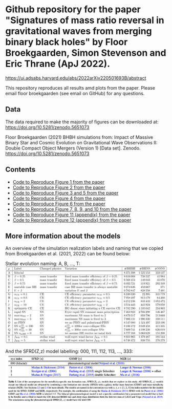 # Github repository for the paper "Signatures of mass ratio reversal in gravitational waves from merging binary black holes" by Floor Broekgaarden, Simon Stevenson and Eric Thrane (ApJ 2022). 

https://ui.adsabs.harvard.edu/abs/2022arXiv220501693B/abstract



This repository reproduces all results amd plots from the paper. Please email floor broekgaarden (see email on GitHub) for any questions. 

## Data 
The data required to make the majority of figures can be downloaded at:  https://doi.org/10.5281/zenodo.5651073

Floor Broekgaarden (2021) BHBH simulations from: Impact of Massive Binary Star and Cosmic Evolution on Gravitational Wave Observations II: Double Compact Object Mergers (Version 1) [Data set]. Zenodo. https://doi.org/10.5281/zenodo.5651073


## Contents 

 - [Code to Reproduce Figure 1 from the paper](Figure1_individual_MRR_systems_detailed_evolution/Individual_System_Evolution_and_MRR_Statistics.ipynb)
 - [Code to Reproduce Figure 2 from the paper](Figure2_MRR_Rates_For_All_Models/MRR_Rates_Intrinsic_and_Detectable_summary.ipynb)
 - [Code to Reproduce Figure 3 and 5 from the paper](Figure3_and_Figure5_BBH_properties_MRR_and_nonMRR_Distribution_plots/Make_Figure_3_and_5_Distribution_Plots.ipynb)
 - [Code to Reproduce Figure 4 from the paper](Figure4_spinning_BBH_Rates/Plot_fraction_spinning_BBHs.ipynb)
 - [Code to Reproduce Figure 6 from the paper](Figure6_GW_Ratio_MRR_vs_non_MRR/fraction_MRR_for_GW_CI.ipynb)
 - [Code to Reproduce Figure 7, 8, 9, and 10 from the paper](Figure_7_and_8_and_9_and_10_Discussion_2D_slices/Make_2D_scatter_Distributions.ipynb)
 - [Code to Reproduce Figure 11 (appendix) from the paper](Figure_Appendix_MRR_Properties_vs_nonMRR_ZAMS_CDFs_Panels/FractionOfDetectable_BBHs.ipynb)
 - [Code to Reproduce Figure 12 (appendix) from the paper](Figure4_spinning_BBH_Rates/Plot_fraction_spinning_BBHs.ipynb)




## More information about the models
An overview of the simulation realization labels and naming that we copied from Broekgaarden et al. (2021, 2022) can be found below: 

Stellar evolution naming: A, B, ..., T:
![alt text](https://github.com/FloorBroekgaarden/MRR_Project/blob/main/otherFiles/DCO_table_detailed.png?raw=true)




And the SFRD(Z,z) model labelling: 000, 111, 112, 113, ..., 333:
![alt text](https://github.com/FloorBroekgaarden/MRR_Project/blob/main/otherFiles/SFRD_table.png?raw=true)


